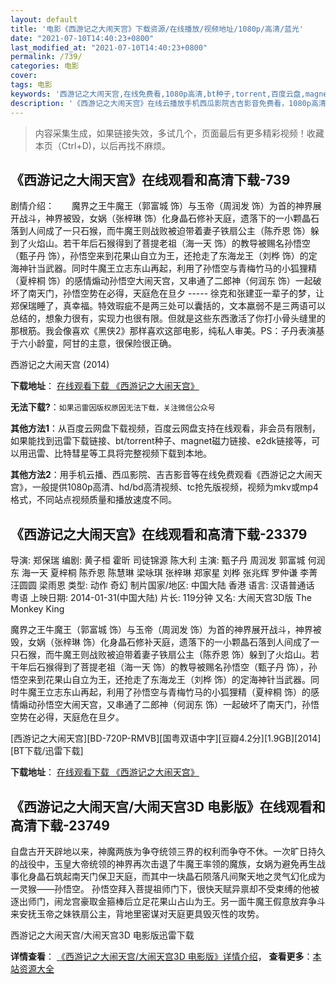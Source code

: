 ```yaml
---
layout: default
title: '电影《西游记之大闹天宫》下载资源/在线播放/视频地址/1080p/高清/蓝光'
date: "2021-07-10T14:40:23+0800"
last_modified_at: "2021-07-10T14:40:23+0800"
permalink: /739/
categories: 电影
cover:
tags: 电影
keywords: '西游记之大闹天宫,在线免费看,1080p高清,bt种子,torrent,百度云盘,magnet,磁力链,迅雷下载资源'
description: '《西游记之大闹天宫》在线云播放手机西瓜影院吉吉影音免费看，1080p高清bd/hd未删减完整版和tc抢先枪版，mkv/mp4格式，附带bt/torrent种子、magnet/磁力链、百度云盘、网盘资源迅雷下载链接'
---
```


>内容采集生成，如果链接失效，多试几个，页面最后有更多精彩视频！收藏本页（Ctrl+D)，以后再找不麻烦。


## 《西游记之大闹天宫》在线观看和高清下载-739

剧情介绍：　　魔界之王牛魔王（郭富城 饰）与玉帝（周润发 饰）为首的神界展开战斗，神界被毁，女娲（张梓琳 饰）化身晶石修补天庭，遗落下的一小颗晶石落到人间成了一只石猴，而牛魔王则战败被迫带着妻子铁扇公主（陈乔恩 饰）躲到了火焰山。若干年后石猴得到了菩提老祖（海一天 饰）的教导被赐名孙悟空（甄子丹 饰），孙悟空来到花果山自立为王，还抢走了东海龙王（刘桦 饰）的定海神针当武器。同时牛魔王立志东山再起，利用了孙悟空与青梅竹马的小狐狸精（夏梓桐 饰）的感情煽动孙悟空大闹天宫，又串通了二郎神（何润东 饰）一起破坏了南天门，孙悟空势在必得，天庭危在旦夕 ----- 徐克和张建亚一辈子的梦，让郑保瑞睡了，真幸福。特效瑕疵不是两三处可以囊括的，文本羸弱不是三两语可以总结的，想象力很有，实现力也很有限。但就是这些东西激活了你打小骨头缝里的那根筋。我会像喜欢《黑侠2》那样喜欢这部电影，纯私人审美。PS：子丹表演基于六小龄童，阿甘的主意，很保险很正确。


西游记之大闹天宫 (2014)

**下载地址**： [在线观看下载 《西游记之大闹天宫》](https://www.btbtdy.me/btdy/dy834.html) 


**无法下载?**：`如果迅雷因版权原因无法下载，关注微信公众号 `

**其他方法1**：从百度云网盘下载视频，百度云网盘支持在线观看，非会员有限制，如果能找到迅雷下载链接、bt/torrent种子、magnet磁力链接、e2dk链接等，可以用迅雷、比特彗星等工具将完整视频下载到本地。

**其他方法2**：用手机云播、西瓜影院、吉吉影音等在线免费观看《西游记之大闹天宫》，一般提供1080p高清、hd/bd高清视频、tc抢先版视频，视频为mkv或mp4格式，不同站点视频质量和播放速度不同。


## 《西游记之大闹天宫》在线观看和高清下载-23379

导演: 郑保瑞 编剧: 黄子桓 霍昕 司徒锦源 陈大利 主演: 甄子丹 周润发 郭富城 何润东 海一天 夏梓桐 陈乔恩 陈慧琳 梁咏琪 张梓琳 郑家星 刘桦 张兆辉 罗仲谦 李菁 汪圆圆 梁雨恩 类型: 动作 奇幻 制片国家/地区: 中国大陆 香港 语言: 汉语普通话 粤语 上映日期: 2014-01-31(中国大陆) 片长: 119分钟 又名: 大闹天宫3D版 The Monkey King

魔界之王牛魔王（郭富城 饰）与玉帝（周润发 饰）为首的神界展开战斗，神界被毁，女娲（张梓琳 饰）化身晶石修补天庭，遗落下的一小颗晶石落到人间成了一只石猴，而牛魔王则战败被迫带着妻子铁扇公主（陈乔恩 饰）躲到了火焰山。若干年后石猴得到了菩提老祖（海一天 饰）的教导被赐名孙悟空（甄子丹 饰），孙悟空来到花果山自立为王，还抢走了东海龙王（刘桦 饰）的定海神针当武器。同时牛魔王立志东山再起，利用了孙悟空与青梅竹马的小狐狸精（夏梓桐 饰）的感情煽动孙悟空大闹天宫，又串通了二郎神（何润东 饰）一起破坏了南天门，孙悟空势在必得，天庭危在旦夕。


[西游记之大闹天宫][BD-720P-RMVB][国粤双语中字][豆瓣4.2分][1.9GB][2014][BT下载/迅雷下载]

**下载地址**： [在线观看下载 《西游记之大闹天宫》](https://www.btdx8.com/torrent/the_monkey_king_2014.html) 


## 《西游记之大闹天宫/大闹天宫3D 电影版》在线观看和高清下载-23749

自盘古开天辟地以来，神魔两族为争夺统领三界的权利而争夺不休。一次旷日持久的战役中，玉皇大帝统领的神界再次击退了牛魔王率领的魔族，女娲为避免再生战事化身晶石筑起南天门保卫天庭，而其中一块晶石陨落凡间聚天地之灵气幻化成为一灵猴——孙悟空。 孙悟空拜入菩提祖师门下，很快天赋异禀却不受束缚的他被逐出师门，闹龙宫豪取金箍棒后立足花果山占山为王。另一面牛魔王假意放弃争斗来安抚玉帝之妹铁扇公主，背地里密谋对天庭更具毁灭性的攻势。


西游记之大闹天宫/大闹天宫3D 电影版迅雷下载

**详情查看**： [《西游记之大闹天宫/大闹天宫3D 电影版》详情介绍](/movie/23749/)， **查看更多**：[本站资源大全](/movie/t/all/)

